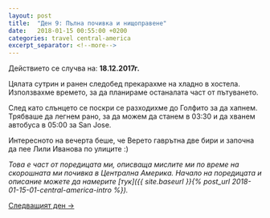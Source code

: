 ```yaml
---
layout: post
title:  "Ден 9: Пълна почивка и нищоправене"
date:   2018-01-15 00:55:00 +0200
categories: travel central-america
excerpt_separator: <!--more-->
---
```


Действието се случва на: **18.12.2017г.**

Цялата сутрин и ранен следобед прекарахме на хладно в хостела. Използвахме времето, за да планираме останалата част от пътуването.

<!--more-->

След като слънцето се поскри се разходихме до Голфито за да хапнем. Трябваше да легнем рано, за да можем да станем в 03:30 и да хванем автобуса в 05:00 за San Jose.

Интересното на вечерта беше, че Верето гаврътна две бири и започна да пее Лили Иванова по улиците :)

_Това е част от поредицата ми, описваща мислите ми по време на скорошната ми почивка в Централна Америка. Начало на поредицата и описание можете да намерите [тук]({{ site.baseurl }}{% post_url 2018-01-15-01-central-america-intro %})._

[Следващият ден ->]()
